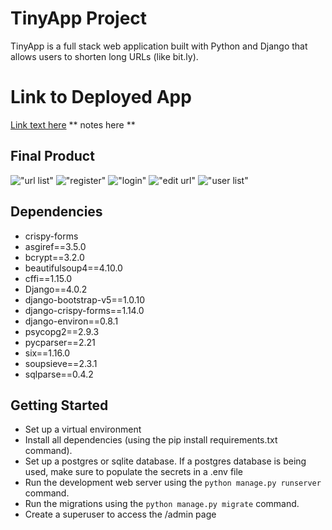 # TinyApp Project

TinyApp is a full stack web application built with Python and Django that allows users to shorten long URLs (like bit.ly).

# Link to Deployed App

[Link text here](link-to-app)
** notes here **

## Final Product

!["url list"](https://github.com/krunchmuffin/TinyApp/blob/main/docs/urls-page.png?raw=true)
!["register"](https://github.com/krunchmuffin/TinyApp/blob/main/docs/register.png?raw=true)
!["login"](https://github.com/krunchmuffin/TinyApp/blob/main/docs/login-page.png?raw=true)
!["edit url"](https://github.com/krunchmuffin/TinyApp/blob/main/docs/edit-url.png?raw=true)
!["user list"](https://github.com/krunchmuffin/TinyApp/blob/main/docs/users-list.png?raw=true)

## Dependencies

- crispy-forms
- asgiref==3.5.0
- bcrypt==3.2.0
- beautifulsoup4==4.10.0
- cffi==1.15.0
- Django==4.0.2
- django-bootstrap-v5==1.0.10
- django-crispy-forms==1.14.0
- django-environ==0.8.1
- psycopg2==2.9.3
- pycparser==2.21
- six==1.16.0
- soupsieve==2.3.1
- sqlparse==0.4.2

## Getting Started

- Set up a virtual environment
- Install all dependencies (using the pip install requirements.txt command).
- Set up a postgres or sqlite database. If a postgres database is being used, make sure to populate the secrets in a .env file
- Run the development web server using the `python manage.py runserver` command.
- Run the migrations using the `python manage.py migrate` command.
- Create a superuser to access the /admin page
